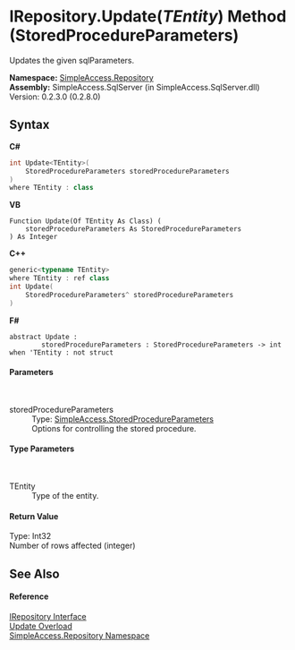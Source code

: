 # IRepository.Update(*TEntity*) Method (StoredProcedureParameters)
 

Updates the given sqlParameters.

**Namespace:**&nbsp;<a href="41571b4f-ca9a-e902-c5ef-a7c14c631bb2">SimpleAccess.Repository</a><br />**Assembly:**&nbsp;SimpleAccess.SqlServer (in SimpleAccess.SqlServer.dll) Version: 0.2.3.0 (0.2.8.0)

## Syntax

**C#**<br />
``` C#
int Update<TEntity>(
	StoredProcedureParameters storedProcedureParameters
)
where TEntity : class

```

**VB**<br />
``` VB
Function Update(Of TEntity As Class) ( 
	storedProcedureParameters As StoredProcedureParameters
) As Integer
```

**C++**<br />
``` C++
generic<typename TEntity>
where TEntity : ref class
int Update(
	StoredProcedureParameters^ storedProcedureParameters
)
```

**F#**<br />
``` F#
abstract Update : 
        storedProcedureParameters : StoredProcedureParameters -> int  when 'TEntity : not struct

```


#### Parameters
&nbsp;<dl><dt>storedProcedureParameters</dt><dd>Type: <a href="1e3afd83-1b60-7d93-412a-daa2862067e2">SimpleAccess.StoredProcedureParameters</a><br />Options for controlling the stored procedure.</dd></dl>

#### Type Parameters
&nbsp;<dl><dt>TEntity</dt><dd>Type of the entity.</dd></dl>

#### Return Value
Type: Int32<br />Number of rows affected (integer)

## See Also


#### Reference
<a href="fd07fd9c-c261-ae68-1133-7b203b4c101f">IRepository Interface</a><br /><a href="675f513a-1925-73de-872c-cd497cc4ec8d">Update Overload</a><br /><a href="41571b4f-ca9a-e902-c5ef-a7c14c631bb2">SimpleAccess.Repository Namespace</a><br />
